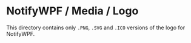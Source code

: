 # NotifyWPF / Media / Logo
This directory contains only `.PNG`, `.SVG` and `.ICO` versions of the logo for NotifyWPF.
